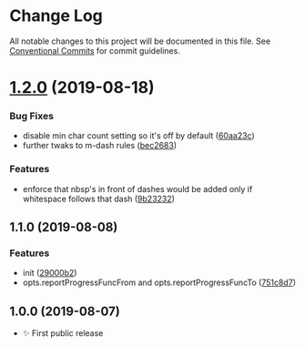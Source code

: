# Change Log

All notable changes to this project will be documented in this file.
See [Conventional Commits](https://conventionalcommits.org) for commit guidelines.

# [1.2.0](https://gitlab.com/codsen/codsen/compare/string-remove-widows@1.1.1...string-remove-widows@1.2.0) (2019-08-18)


### Bug Fixes

* disable min char count setting so it's off by default ([60aa23c](https://gitlab.com/codsen/codsen/commit/60aa23c))
* further twaks to m-dash rules ([bec2683](https://gitlab.com/codsen/codsen/commit/bec2683))


### Features

* enforce that nbsp's in front of dashes would be added only if whitespace follows that dash ([9b23232](https://gitlab.com/codsen/codsen/commit/9b23232))





## 1.1.0 (2019-08-08)

### Features

- init ([29000b2](https://gitlab.com/codsen/codsen/commit/29000b2))
- opts.reportProgressFuncFrom and opts.reportProgressFuncTo ([751c8d7](https://gitlab.com/codsen/codsen/commit/751c8d7))

## 1.0.0 (2019-08-07)

- ✨ First public release
